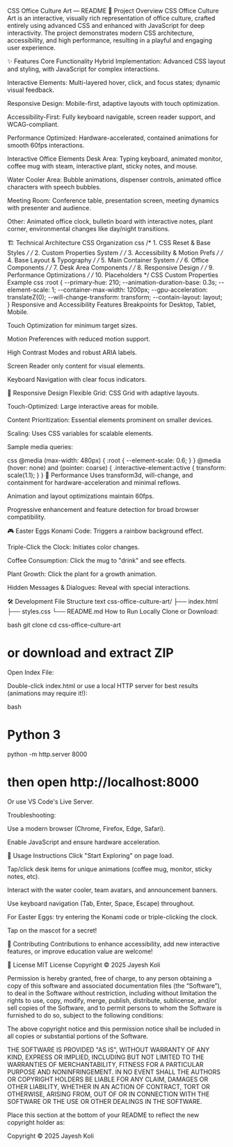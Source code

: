 CSS Office Culture Art — README
🎯 Project Overview
CSS Office Culture Art is an interactive, visually rich representation of office culture, crafted entirely using advanced CSS and enhanced with JavaScript for deep interactivity. The project demonstrates modern CSS architecture, accessibility, and high performance, resulting in a playful and engaging user experience.

✨ Features
Core Functionality
Hybrid Implementation: Advanced CSS layout and styling, with JavaScript for complex interactions.

Interactive Elements: Multi-layered hover, click, and focus states; dynamic visual feedback.

Responsive Design: Mobile-first, adaptive layouts with touch optimization.

Accessibility-First: Fully keyboard navigable, screen reader support, and WCAG-compliant.

Performance Optimized: Hardware-accelerated, contained animations for smooth 60fps interactions.

Interactive Office Elements
Desk Area: Typing keyboard, animated monitor, coffee mug with steam, interactive plant, sticky notes, and mouse.

Water Cooler Area: Bubble animations, dispenser controls, animated office characters with speech bubbles.

Meeting Room: Conference table, presentation screen, meeting dynamics with presenter and audience.

Other: Animated office clock, bulletin board with interactive notes, plant corner, environmental changes like day/night transitions.

🏗️ Technical Architecture
CSS Organization
css
/* 1. CSS Reset & Base Styles */
/* 2. Custom Properties System */
/* 3. Accessibility & Motion Prefs */
/* 4. Base Layout & Typography */
/* 5. Main Container System */
/* 6. Office Components */
/* 7. Desk Area Components */
/* 8. Responsive Design */
/* 9. Performance Optimizations */
/* 10. Placeholders */
CSS Custom Properties Example
css
:root {
  --primary-hue: 210;
  --animation-duration-base: 0.3s;
  --element-scale: 1;
  --container-max-width: 1200px;
  --gpu-acceleration: translateZ(0);
  --will-change-transform: transform;
  --contain-layout: layout;
}
Responsive and Accessibility Features
Breakpoints for Desktop, Tablet, Mobile.

Touch Optimization for minimum target sizes.

Motion Preferences with reduced motion support.

High Contrast Modes and robust ARIA labels.

Screen Reader only content for visual elements.

Keyboard Navigation with clear focus indicators.

📱 Responsive Design
Flexible Grid: CSS Grid with adaptive layouts.

Touch-Optimized: Large interactive areas for mobile.

Content Prioritization: Essential elements prominent on smaller devices.

Scaling: Uses CSS variables for scalable elements.

Sample media queries:

css
@media (max-width: 480px) {
  :root { --element-scale: 0.6; }
}
@media (hover: none) and (pointer: coarse) {
  .interactive-element:active { transform: scale(1.1); }
}
🚀 Performance
Uses transform3d, will-change, and containment for hardware-acceleration and minimal reflows.

Animation and layout optimizations maintain 60fps.

Progressive enhancement and feature detection for broad browser compatibility.

🎮 Easter Eggs
Konami Code: Triggers a rainbow background effect.

Triple-Click the Clock: Initiates color changes.

Coffee Consumption: Click the mug to "drink" and see effects.

Plant Growth: Click the plant for a growth animation.

Hidden Messages & Dialogues: Reveal with special interactions.

🛠️ Development
File Structure
text
css-office-culture-art/
├── index.html
├── styles.css
└── README.md
How to Run Locally
Clone or Download:

bash
git clone <repository-url>
cd css-office-culture-art
# or download and extract ZIP
Open Index File:

Double-click index.html or use a local HTTP server for best results (animations may require it!):

bash
# Python 3
python -m http.server 8000
# then open http://localhost:8000
Or use VS Code's Live Server.

Troubleshooting:

Use a modern browser (Chrome, Firefox, Edge, Safari).

Enable JavaScript and ensure hardware acceleration.

🔧 Usage Instructions
Click "Start Exploring" on page load.

Tap/click desk items for unique animations (coffee mug, monitor, sticky notes, etc).

Interact with the water cooler, team avatars, and announcement banners.

Use keyboard navigation (Tab, Enter, Space, Escape) throughout.

For Easter Eggs: try entering the Konami code or triple-clicking the clock.

Tap on the mascot for a secret!

🤝 Contributing
Contributions to enhance accessibility, add new interactive features, or improve education value are welcome!

📄 License
MIT License
Copyright © 2025 Jayesh Koli

Permission is hereby granted, free of charge, to any person obtaining a copy of this software and associated documentation files (the “Software”), to deal in the Software without restriction, including without limitation the rights to use, copy, modify, merge, publish, distribute, sublicense, and/or sell copies of the Software, and to permit persons to whom the Software is furnished to do so, subject to the following conditions:

The above copyright notice and this permission notice shall be included in all copies or substantial portions of the Software.

THE SOFTWARE IS PROVIDED "AS IS", WITHOUT WARRANTY OF ANY KIND, EXPRESS OR IMPLIED, INCLUDING BUT NOT LIMITED TO THE WARRANTIES OF MERCHANTABILITY, FITNESS FOR A PARTICULAR PURPOSE AND NONINFRINGEMENT. IN NO EVENT SHALL THE AUTHORS OR COPYRIGHT HOLDERS BE LIABLE FOR ANY CLAIM, DAMAGES OR OTHER LIABILITY, WHETHER IN AN ACTION OF CONTRACT, TORT OR OTHERWISE, ARISING FROM, OUT OF OR IN CONNECTION WITH THE SOFTWARE OR THE USE OR OTHER DEALINGS IN THE SOFTWARE.

Place this section at the bottom of your README to reflect the new copyright holder as:

Copyright © 2025 Jayesh Koli
